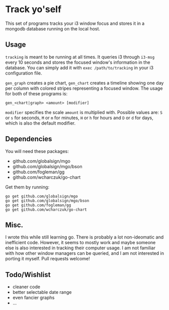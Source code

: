 Track yo'self
=============

This set of programs tracks your i3 window focus and stores it in a mongodb
database running on the local host.


Usage
-----

`tracking` is meant to be running at all times. It queries i3 through `i3-msg`
every 10 seconds and stores the focused window's information in the database.
You can simply add it with `exec /path/to/tracking` in your i3 configuration
file.

`gen_graph` creates a pie chart, `gen_chart` creates a timeline showing one day
per column with colored stripes representing a focused window. The usage for
both of these programs is:

`gen_<chart|graph> <amount> [modifier]`

`modifier` specifies the scale `amount` is multiplied with. Possible values
are: `S` or `s` for seconds, `M` or `m` for minutes, `H` or `h` for hours
and `D` or `d` for days, which is also the default modifier.

Dependencies
------------

You will need these packages:

- github.com/globalsign/mgo
- github.com/globalsign/mgo/bson
- github.com/fogleman/gg
- github.com/wcharczuk/go-chart

Get them by running:

```shell
go get github.com/globalsign/mgo
go get github.com/globalsign/mgo/bson
go get github.com/fogleman/gg
go get github.com/wcharczuk/go-chart
```

Misc.
-----

I wrote this while still learning go. There is probably a lot non-ideomatic and
inefficient code. However, it seems to mostly work and maybe someone else is
also interested in tracking their computer usage. I am not familiar with how
other window managers can be queried, and I am not interested in porting it
myself. Pull requests welcome!

Todo/Wishlist
-------------

- cleaner code
- better selectable date range
- even fancier graphs
- ...
